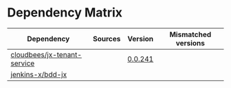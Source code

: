 # Dependency Matrix

Dependency | Sources | Version | Mismatched versions
---------- | ------- | ------- | -------------------
[cloudbees/jx-tenant-service](https://github.com/cloudbees/jx-tenant-service) |  | [0.0.241](https://github.com/cloudbees/jx-tenant-service/releases/tag/v0.0.241) | 
[jenkins-x/bdd-jx](https://github.com/jenkins-x/bdd-jx.git) |  | []() | 
